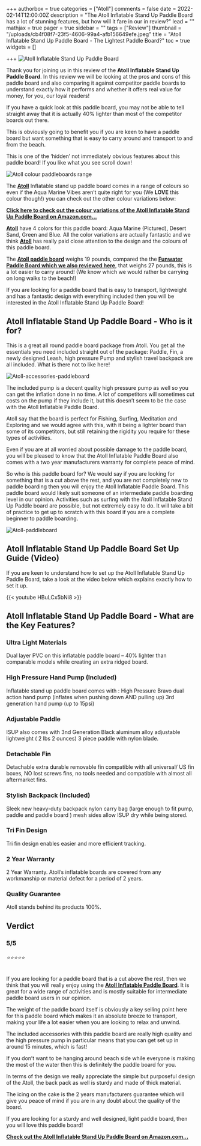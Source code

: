 +++
authorbox = true
categories = ["Atoll"]
comments = false
date = 2022-02-14T12:00:00Z
description = "The Atoll Inflatable Stand Up Paddle Board has a lot of stunning features, but how will it fare in our in review?"
lead = ""
mathjax = true
pager = true
sidebar = ""
tags = ["Review"]
thumbnail = "/uploads/cb4f08f7-23f5-4606-99a4-afb156649efe.jpeg"
title = "Atoll Inflatable Stand Up Paddle Board - The Lightest Paddle Board?"
toc = true
widgets = []

+++
![Atoll Inflatable Stand Up Paddle Board](/uploads/6dde4d2c-3313-4cdf-b5d9-fff348f63b88.jpeg "Atoll Inflatable Stand Up Paddle Board")

Thank you for joining us in this review of the **Atoll Inflatable Stand Up Paddle Board**. In this review we will be looking at the pros and cons of this paddle board and also comparing it against competitor paddle boards to understand exactly how it performs and whether it offers real value for money, for you, our loyal readers!

If you have a quick look at this paddle board, you may not be able to tell straight away that it is actually 40% lighter than most of the competitor boards out there.

This is obviously going to benefit you if you are keen to have a paddle board but want something that is easy to carry around and transport to and from the beach.

This is one of the ‘hidden’ not immediately obvious features about this paddle board!  If you like what you see scroll down!

![Atoll colour paddleboards range](/uploads/95bb8182-b508-4069-9439-fb4f26d06610.jpeg "Atoll colour paddleboards range")

The [**Atoll**](/categories/atoll/) Inflatable stand up paddle board comes in a range of colours so even if the Aqua Marine Vibes aren’t quite right for you (We **LOVE** this colour though!) you can check out the other colour variations below:

[**Click here to check out the colour variations of the Atoll Inflatable Stand Up Paddle Board on Amazon.com…**](https://www.amazon.com/Atoll-Inflatable-Backpack-Included-copmlete/dp/B088K518TF?pd_rd_i=B075RL8GZG&th=1&linkCode=ll1&tag=paddleboardmaster-20&linkId=8542f6337eadb2a5ac4e941807c082ee&language=en_US&ref_=as_li_ss_tl)

[**Atoll**](/categories/atoll/) have 4 colors for this paddle board: Aqua Marine (Pictured), Desert Sand, Green and Blue.  All the color variations are actually fantastic and we think [**Atoll**](/categories/atoll/) has really paid close attention to the design and the colours of this paddle board.

The [**Atoll paddle board**](/categories/atoll/) weighs 19 pounds, compared the the [**Funwater Paddle Board which we also reviewed here**](https://paddleboardmaster.com/post/funwater-stand-up-paddle-board/), that weighs 27 pounds, this is a lot easier to carry around!  (We know which we would rather be carrying on long walks to the beach!)

If you are looking for a paddle board that is easy to transport, lightweight and has a fantastic design with everything included then you will be interested in the Atoll Inflatable Stand Up Paddle Board!

## Atoll Inflatable Stand Up Paddle Board - Who is it for?

This is a great all round paddle board package from Atoll.  You get all the essentials you need included straight out of the package: Paddle, Fin, a newly designed Leash, high pressure Pump and stylish travel backpack are all included.  What is there not to like here!

![Atoll-accessories-paddleboard](/uploads/229ae3cd-fbea-4c9e-9682-2fdf351fbe0b.jpeg "Atoll-accessories-paddleboard")

The included pump is a decent quality high pressure pump as well so you can get the inflation done in no time.  A lot of competitors will sometimes cut costs on the pump if they include it, but this doesn’t seem to be the case with the Atoll Inflatable Paddle Board.

Atoll say that the board is perfect for Fishing, Surfing, Meditation and Exploring and we would agree with this, with it being a lighter board than some of its competitors, but still retaining the rigidity you require for these types of activities.

Even if you are at all worried about possible damage to the paddle board, you will be pleased to know that the Atoll Inflatable Paddle Board also comes with a two year manufacturers warranty for complete peace of mind.

So who is this paddle board for? We would say if you are looking for something that is a cut above the rest, and you are not completely new to paddle boarding then you will enjoy the Atoll Inflatable Paddle Board.  This paddle board would likely suit someone of an intermediate paddle boarding level in our opinion.   Activities such as surfing with the Atoll Inflatable Stand Up Paddle board are possible, but not extremely easy to do.  It will take a bit of practice to get up to scratch with this board if you are a complete beginner to paddle boarding.

![Atoll-paddleboard](/uploads/2a4122f8-01cd-46ed-97dd-346308241694.jpeg "Atoll-paddleboard")

## Atoll Inflatable Stand Up Paddle Board Set Up Guide (Video)

If you are keen to understand how to set up the Atoll Inflatable Stand Up Paddle Board, take a look at the video  below which explains exactly how to set it up.

{{< youtube HBuLCx5bNi8 >}}

## Atoll Inflatable Stand Up Paddle Board - What are the Key Features?

### Ultra Light Materials

Dual layer PVC on this inflatable paddle board – 40% lighter than comparable models while creating an extra ridged board.

### High Pressure Hand Pump (Included)

Inflatable stand up paddle board comes with : High Pressure Bravo dual action hand pump (inflates when pushing down AND pulling up) 3rd generation hand pump (up to 15psi)

### Adjustable Paddle

ISUP also comes with 3nd Generation Black aluminum alloy adjustable lightweight ( 2 lbs 2 ounces) 3 piece paddle with nylon blade.

### Detachable Fin

Detachable extra durable removable fin compatible with all universal/ US fin boxes, NO lost screws fins, no tools needed and compatible with almost all aftermarket fins.

### Stylish Backpack (Included)

Sleek new heavy-duty backpack nylon carry bag (large enough to fit pump, paddle and paddle board ) mesh sides allow ISUP dry while being stored.

### Tri Fin Design

Tri fin design enables easier and more efficient tracking.

### 2 Year Warranty

2 Year Warranty.  Atoll’s inflatable boards are covered from any workmanship or material defect for a period of 2 years.

### Quality Guarantee

Atoll stands behind its products 100%.

## Verdict

### 5/5

###### ⭐⭐⭐⭐⭐

If you are looking for a paddle board that is a cut above the rest, then we think that you will really enjoy using the [**Atoll Inflatable Paddle Board**](https://www.amazon.com/Atoll-Inflatable-Backpack-Included-copmlete/dp/B088K518TF?pd_rd_i=B075RL8GZG&th=1&linkCode=ll1&tag=paddleboardmaster-20&linkId=8542f6337eadb2a5ac4e941807c082ee&language=en_US&ref_=as_li_ss_tl).  It is great for a wide range of activities and is mostly suitable for intermediate paddle board users in our opinion.

The weight of the paddle board itself is obviously a key selling point here for this paddle board which makes it an absolute breeze to transport, making your life a lot easier when you are looking to relax and unwind.

The included accessories with this paddle board are really high quality and the high pressure pump in particular means that you can get set up in around 15 minutes, which is fast!

If you don’t want to be hanging around beach side while everyone is making the most of the water then this is definitely the paddle board for you.

In terms of the design we really appreciate the simple but purposeful design of the Atoll, the back pack as well is sturdy and made of thick material.

The icing on the cake is the 2 years manufacturers guarantee which will give you peace of mind if you are in any doubt about the quality of the board.

If you are looking for a sturdy and well designed, light paddle board, then you will love this paddle board!

[**Check out the Atoll Inflatable Stand Up Paddle Board on Amazon.com…**](https://www.amazon.com/Atoll-Inflatable-Backpack-Included-copmlete/dp/B088K518TF?pd_rd_i=B075RL8GZG&th=1&linkCode=ll1&tag=paddleboardmaster-20&linkId=8542f6337eadb2a5ac4e941807c082ee&language=en_US&ref_=as_li_ss_tl)